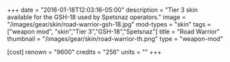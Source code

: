 +++
date = "2016-01-18T12:03:16-05:00"
description = "Tier 3 skin available for the GSH-18 used by Spetsnaz operators."
image = "/images/gear/skin/road-warrior-gsh-18.jpg"
mod-types = "skin"
tags = ["weapon mod", "skin","Tier 3","GSH-18","Spetsnaz"]
title = "Road Warrior"
thumbnail = "/images/gear/skin/road-warrior-th.png"
type = "weapon-mod"

[cost]
  renown = "9600"
  credits = "256"
  units = ""
+++
